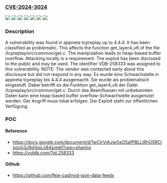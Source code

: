 ### [CVE-2024-3024](https://cve.mitre.org/cgi-bin/cvename.cgi?name=CVE-2024-3024)
![](https://img.shields.io/static/v1?label=Product&message=tcpreplay&color=blue)
![](https://img.shields.io/static/v1?label=Version&message=4.4.0%20&color=brightgreen)
![](https://img.shields.io/static/v1?label=Version&message=4.4.1%20&color=brightgreen)
![](https://img.shields.io/static/v1?label=Version&message=4.4.2%20&color=brightgreen)
![](https://img.shields.io/static/v1?label=Version&message=4.4.3%20&color=brightgreen)
![](https://img.shields.io/static/v1?label=Version&message=4.4.4%20&color=brightgreen)
![](https://img.shields.io/static/v1?label=Vulnerability&message=CWE-122%20Heap-based%20Buffer%20Overflow&color=brightgreen)

### Description

A vulnerability was found in appneta tcpreplay up to 4.4.4. It has been classified as problematic. This affects the function get_layer4_v6 of the file /tcpreplay/src/common/get.c. The manipulation leads to heap-based buffer overflow. Attacking locally is a requirement. The exploit has been disclosed to the public and may be used. The identifier VDB-258333 was assigned to this vulnerability. NOTE: The vendor was contacted early about this disclosure but did not respond in any way.
Es wurde eine Schwachstelle in appneta tcpreplay bis 4.4.4 ausgemacht. Sie wurde als problematisch eingestuft. Dabei betrifft es die Funktion get_layer4_v6 der Datei /tcpreplay/src/common/get.c. Durch das Beeinflussen mit unbekannten Daten kann eine heap-based buffer overflow-Schwachstelle ausgenutzt werden. Der Angriff muss lokal erfolgen. Der Exploit steht zur öffentlichen Verfügung.

### POC

#### Reference
- https://docs.google.com/document/d/1wCIrViAJwGsO5afPBLLjRhO5RClsoUo3J9q1psLs84s/edit?usp=sharing
- https://vuldb.com/?id.258333

#### Github
- https://github.com/fkie-cad/nvd-json-data-feeds

